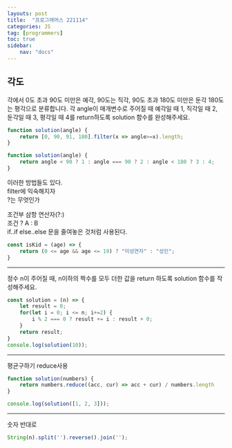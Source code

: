 ```yaml
---
layouts: post
title:  "프로그래머스 221114"
categories: JS
tag: [programmers]
toc: true
sidebar:
    nav: "docs"
---
```



## 각도

각에서 0도 초과 90도 미만은 예각, 90도는 직각, 
90도 초과 180도 미만은 둔각 180도는 평각으로 분류합니다. 
각 angle이 매개변수로 주어질 때 
예각일 때 1, 직각일 때 2, 둔각일 때 3, 평각일 때 4를 return하도록 
solution 함수를 완성해주세요.
```js
function solution(angle) {
    return [0, 90, 91, 180].filter(x => angle>=x).length;
}

function solution(angle) {
    return angle < 90 ? 1 : angle === 90 ? 2 : angle < 180 ? 3 : 4;
}
```
이러한 방법들도 있다.<br/>
filter에 익숙해지자<br/>
?는 무엇인가

조건부 삼항 연산자(?:)<br/>
조건 ? A : B<br/>
if..if else..else 문을 줄여놓은 것처럼 사용된다.
```js
const isKid = (age) => {
    return (0 <= age && age <= 19) ? "미성연자" : "성인";
}
```


---



정수 n이 주어질 때, n이하의 짝수를 모두 더한 값을 return 하도록 
solution 함수를 작성해주세요.
```js
const solution = (n) => {
    let result = 0;
    for(let i = 0; i <= n; i+=2) {
        i % 2 === 0 ? result += i : result + 0;
    }
    return result;
}
console.log(solution(10));
```


---


평균구하기 reduce사용
```js
function solution(numbers) {
    return numbers.reduce((acc, cur) => acc + cur) / numbers.length
}

console.log(solution([1, 2, 3]));
```


---


숫자 반대로
```js
String(n).split('').reverse().join('');
```